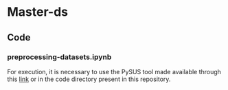 # Master-ds

## Code

### preprocessing-datasets.ipynb

For execution, it is necessary to use the PySUS tool made available through this [link](https://github.com/fccoelho/PySUS) or in the code directory present in this repository.
